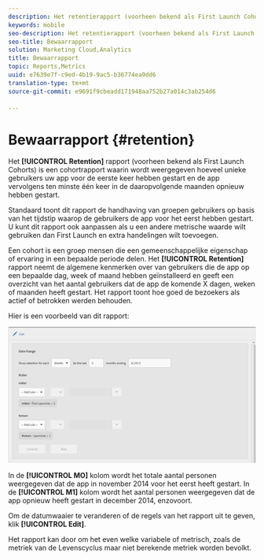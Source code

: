 ```yaml
---
description: Het retentierapport (voorheen bekend als First Launch Cohorts) is een cohortrapport waarin wordt weergegeven hoeveel unieke gebruikers uw app voor de eerste keer hebben gestart en de app vervolgens ten minste één keer in de daaropvolgende maanden opnieuw hebben gestart.
keywords: mobile
seo-description: Het retentierapport (voorheen bekend als First Launch Cohorts) is een cohortrapport waarin wordt weergegeven hoeveel unieke gebruikers uw app voor de eerste keer hebben gestart en de app vervolgens ten minste één keer in de daaropvolgende maanden opnieuw hebben gestart.
seo-title: Bewaarrapport
solution: Marketing Cloud,Analytics
title: Bewaarrapport
topic: Reports,Metrics
uuid: e7639e7f-c9ed-4b19-9ac5-b36774ea9dd6
translation-type: tm+mt
source-git-commit: e9691f9cbeadd171948aa752b27a014c3ab254d6

---
```



# Bewaarrapport {#retention}

Het **[!UICONTROL Retention]** rapport (voorheen bekend als First Launch Cohorts) is een cohortrapport waarin wordt weergegeven hoeveel unieke gebruikers uw app voor de eerste keer hebben gestart en de app vervolgens ten minste één keer in de daaropvolgende maanden opnieuw hebben gestart.

Standaard toont dit rapport de handhaving van groepen gebruikers op basis van het tijdstip waarop de gebruikers de app voor het eerst hebben gestart. U kunt dit rapport ook aanpassen als u een andere metrische waarde wilt gebruiken dan First Launch en extra handelingen wilt toevoegen.

Een cohort is een groep mensen die een gemeenschappelijke eigenschap of ervaring in een bepaalde periode delen. Het **[!UICONTROL Retention]** rapport neemt de algemene kenmerken over van gebruikers die de app op een bepaalde dag, week of maand hebben geïnstalleerd en geeft een overzicht van het aantal gebruikers dat de app de komende X dagen, weken of maanden heeft gestart. Het rapport toont hoe goed de bezoekers als actief of betrokken werden behouden.

Hier is een voorbeeld van dit rapport:

![](assets/report_retention_edit.png)

In de **[!UICONTROL MO]** kolom wordt het totale aantal personen weergegeven dat de app in november 2014 voor het eerst heeft gestart. In de **[!UICONTROL M1]** kolom wordt het aantal personen weergegeven dat de app opnieuw heeft gestart in december 2014, enzovoort.

Om de datumwaaier te veranderen of de regels van het rapport uit te geven, klik **[!UICONTROL Edit]**.

Het rapport kan door om het even welke variabele of metrisch, zoals de metriek van de Levenscyclus maar niet berekende metriek worden bevolkt.
